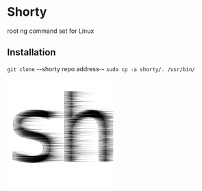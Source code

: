 
# Shorty 

root ng command set for Linux

## Installation

`git clone` --shorty repo address--
`sudo cp -a shorty/. /usr/bin/`

![alt text](https://github.com/Giladx/shorty/blob/master/sh.png "Shorty Hyper")
